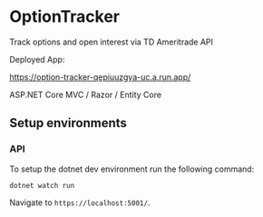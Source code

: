 # OptionTracker

Track options and open interest via TD Ameritrade API

Deployed App:

https://option-tracker-qepiuuzgya-uc.a.run.app/

ASP.NET Core MVC / Razor / Entity Core

## Setup environments

### API

To setup the dotnet dev environment run the following command:

```shell
dotnet watch run
```
Navigate to `https://localhost:5001/`.


